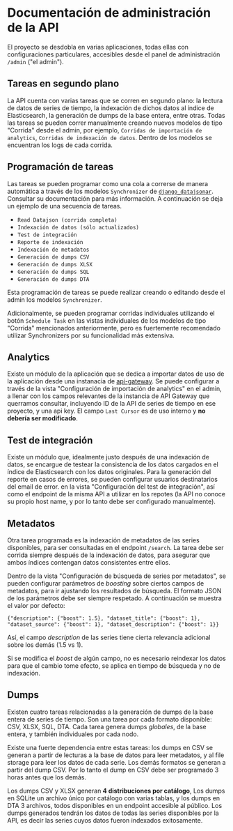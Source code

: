 # Documentación de administración de la API

El proyecto se desdobla en varias aplicaciones, todas ellas con configuraciones particulares, accesibles desde el panel de administración `/admin` ("el admin").

## Tareas en segundo plano

La API cuenta con varias tareas que se corren en segundo plano: la lectura de datos de series de tiempo, la indexación de dichos datos al índice de Elasticsearch, la generación de dumps de la base entera, entre otras. Todas las tareas se pueden correr manualmente creando nuevos modelos de tipo "Corrida" desde el admin, por ejemplo, `Corridas de importación de analytics`, `Corridas de indexación de datos`. Dentro de los modelos se encuentran los logs de cada corrida.

## Programación de tareas

Las tareas se pueden programar como una cola a correrse de manera automática a través de los modelos `Synchronizer` de [`django_datajsonar`](https://github.com/datosgobar/django-datajsonar/). Consultar su documentación para más información. A continuación se deja un ejemplo de una secuencia de tareas. 

- `Read Datajson (corrida completa)`
- `Indexación de datos (sólo actualizados)`
- `Test de integración`
- `Reporte de indexación`
- `Indexación de metadatos`
- `Generación de dumps CSV`
- `Generación de dumps XLSX`
- `Generación de dumps SQL`
- `Generación de dumps DTA`

Esta programación de tareas se puede realizar creando o editando desde el admin los modelos `Synchronizer`.

Adicionalmente, se pueden programar corridas individuales utilizando el botón `Schedule Task` en las vistas individuales de los modelos de tipo "Corrida" mencionados anteriormente, pero es fuertemente recomendado utilizar Synchronizers por su funcionalidad más extensiva.

## Analytics

Existe un módulo de la aplicación que se dedica a importar datos de uso de la aplicación desde una instanacia de [api-gateway](https://github.com/datosgobar/api-gateway). Se puede configurar a través de la vista "Configuración de importación de analytics" en el admin, a llenar con los campos relevantes de la instancia de API Gateway que querramos consultar, incluyendo ID de la API de series de tiempo en ese proyecto, y una api key. El campo `Last Cursor` es de uso interno y **no debería ser modificado**.

## Test de integración

Existe un módulo que, idealmente justo después de una indexación de datos, se encargue de testear la consistencia de los datos cargados en el índice de Elasticsearch con los datos originales. Para la generación del reporte en casos de errores, se pueden configurar usuarios destinatarios del email de error. en la vista "Configuración del test de integración", así como el endpoint de la misma API a utilizar en los repotes (la API no conoce su propio host name, y por lo tanto debe ser configurado manualmente).

## Metadatos

Otra tarea programada es la indexación de metadatos de las series disponibles, para ser consultadas en el endpoint `/search`. La tarea debe ser corrida siempre después de la indexación de datos, para asegurar que ambos índices contengan datos consistentes entre ellos.

Dentro de la vista "Configuración de búsqueda de series por metadatos", se pueden configurar parámetros de _boosting_ sobre ciertos campos de metadatos, para ir ajustando los resultados de búsqueda. El formato JSON de los parámetros debe ser siempre respetado. A continuación se muestra el valor por defecto:

`{"description": {"boost": 1.5}, "dataset_title": {"boost": 1}, "dataset_source": {"boost": 1}, "dataset_description": {"boost": 1}}`

Así, el campo _description_ de las series tiene cierta relevancia adicional sobre los demás (1.5 vs 1).

Si se modifica el _boost_ de algún campo, no es necesario reindexar los datos para que el cambio tome efecto, se aplica en tiempo de búsqueda y no de indexación.

## Dumps

Existen cuatro tareas relacionadas a la generación de dumps de la base entera de series de tiempo. Son una tarea por cada formato disponible: CSV, XLSX, SQL, DTA. Cada tarea genera dumps _globales_, de la base entera, y también individuales por cada nodo. 

Existe una fuerte dependencia entre estas tareas: los dumps en CSV se generan a partir de lecturas a la base de datos para leer metadatos, y al file storage para leer los datos de cada serie. Los demás formatos se generan a partir del dump CSV. Por lo tanto el dump en CSV debe ser programado 3 horas antes que los demás.

Los dumps CSV y XLSX generan **4 distribuciones por catálogo**, Los dumps en SQLite un archivo único por catálogo con varias tablas, y los dumps en DTA 3 archivos, todos disponibles en un endpoint accesible al público. Los dumps generados tendrán los datos de todas las series disponibles por la API, es decir las series cuyos datos fueron indexados exitosamente.

